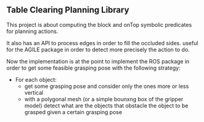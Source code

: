 ## Table Clearing Planning Library ##

This project is about computing the block and onTop symbolic predicates for planning actions. 

It also has an API to process edges in order to fill the occluded sides. useful for the AGILE package in order to detect more precisely the action to do. 

Now the implementation is at the point to implement the ROS package in order to get some feasible grasping pose with the following strategy:

* For each object:
   * get some grasping pose and consider only the ones more or less vertical 
   * with a polygonal mesh (or a simple bounxng box of the gripper model) detect what are the objects that obstacle the object to be grasped given  a certain grasping pose